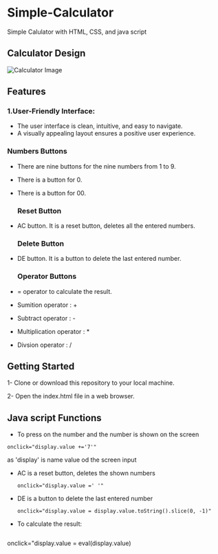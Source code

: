 # Simple-Calculator
Simple Calulator with HTML, CSS, and java script

## Calculator Design
![Calculator Image](https://github.com/NoorseenQandil/Simple-Calculator/assets/70522199/67c8d95c-1918-4e80-8599-f52939fb8048)

## Features
### 1.User-Friendly Interface:
* The user interface is clean, intuitive, and easy to navigate.
* A visually appealing layout ensures a positive user experience.

### Numbers Buttons
* There are nine buttons for the nine numbers from 1 to 9.
* There is a button for 0.
* There is a button for 00.

  ### Reset Button
* AC button. It is a reset button, deletes all the entered numbers.

  ### Delete Button
* DE button. It is a button to delete the last entered number.

  ### Operator Buttons
* = operator to calculate the result.
* Sumition operator : + 
* Subtract operator : -
* Multiplication operator : *
* Divsion operator : /

## Getting Started
1- Clone or download this repository to your local machine.

2- Open the index.html file in a web browser.

## Java script Functions
- To press on the number and the number is shown on the screen
```
onclick="display.value +='7'"
```
as 'display' is name value od the screen input

- AC is a reset button, deletes the shown numbers
  ```
  onclick="display.value =' '"
  ```

- DE is a button to delete the last entered number
  ```
  onclick="display.value = display.value.toString().slice(0, -1)"
  ```
- To calculate the result:
  ```
onclick="display.value = eval(display.value)
  ```
    

